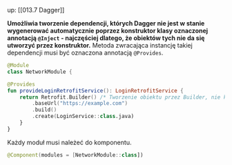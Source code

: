 up: [[013.7 Dagger]]

**Umożliwia tworzenie dependencji, których Dagger nie jest w stanie wygenerować automatycznie poprzez konstruktor klasy oznaczonej annotacją `@Inject` - najczęściej dlatego, że obiektów tych nie da się utworzyć przez konstruktor.** Metoda zwracająca instancję takiej dependencji musi być oznaczona annotacją `@Provides`.

```kotlin
@Module  
class NetworkModule {

@Provides    
fun provideLoginRetrofitService(): LoginRetrofitService {
	return Retrofit.Builder() /* Tworzenie obiektu przez Builder, nie konstruktor */  
		.baseUrl("https://example.com")
		.build()
		.create(LoginService::class.java)
	}
}
```

Każdy moduł musi należeć do komponentu.

```kotlin
@Component(modules = [NetworkModule::class])
```